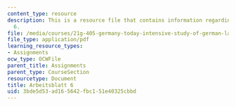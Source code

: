 ```yaml
---
content_type: resource
description: This is a resource file that contains information regarding arbeitsblatt
  6.
file: /media/courses/21g-405-germany-today-intensive-study-of-german-language-and-culture-january-iap-2011/3bde5d53ad165642fbc151e40325cbbd_MIT21G_405IAP11_arbeit06.pdf
file_type: application/pdf
learning_resource_types:
- Assignments
ocw_type: OCWFile
parent_title: Assignments
parent_type: CourseSection
resourcetype: Document
title: Arbeitsblatt 6
uid: 3bde5d53-ad16-5642-fbc1-51e40325cbbd
---
```

